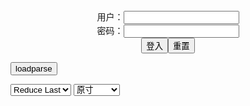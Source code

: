 <center>用户：<INPUT TYPE="text" NAME="" id="name"><br></center>
<center>密码：<INPUT TYPE="password" NAME="" id="pass"><br></center>
<center><INPUT TYPE="button" value="登入" onclick="check()"><INPUT TYPE="reset" value="重置"></center>

<div style="display: none" id="mdm" name="dmd">
  <button onclick="location.reload()">Cover 0</button>
</div>

<button style="display: none" name="dmd" onclick="toggleb()">toggle</button>
<button onclick="loadparse()">loadparse</button>

<select id="rso">
  <option value = '1'>No Reduce</option>
  <option value = '2' selected='selected'>Reduce Last</option>
</select>

<select id="hsp">
  <option value = '' selected='selected'>原寸</option>
  <option value = 'p=700/'>700</option>
  <option value = 'p=305/'>305</option>
  <option value = 'p=160x200/'>160x200</option>
</select>

<br>
<div style="display: none" id="mdc" name="dmd">
</div>

<pre style="display: none" id = "raw">
<!-- 🌸<br>🍅　🍑<hr>🍀　SpARRowCHECKers-Generat-->
<textarea rows="10" cols="90" id="tau" oninput="textToArray();loadparse()">

https://static6.hentai-cosplays.com/upload/20211221/261/267115/p=700/197.jpg
https://static8.porn-images-xxx.com/upload/20210509/914/935503/p=700/116.jpg
https://static10.porn-images-xxx.com/upload/20211230/1003/1026593/p=700/26.jpg
https://static7.porn-images-xxx.com/upload/20201008/838/857537/p=700/20.jpg
https://static7.porn-images-xxx.com/upload/20200924/836/855628/p=700/84.jpg
https://static5.hentai-cosplays.com/upload/20211106/245/250713/p=700/78.jpg
https://static10.porn-images-xxx.com/upload/20211220/986/1009516/p=700/60.jpg
https://static5.hentai-cosplays.com/upload/20211208/248/252964/p=700/3.jpg
https://static5.hentai-cosplays.com/upload/20211208/248/252992/p=700/3.jpg
https://static5.hentai-cosplays.com/upload/20211208/248/252963/p=700/3.jpg
https://static5.hentai-cosplays.com/upload/20211208/248/252967/p=700/2.jpg
https://static5.hentai-cosplays.com/upload/20211116/246/251637/p=700/9.jpg
https://static5.hentai-cosplays.com/upload/20211116/246/251638/p=700/10.jpg
https://static5.hentai-cosplays.com/upload/20211106/245/250719/p=700/117.jpg
https://static5.hentai-cosplays.com/upload/20211106/245/250711/p=700/51.jpg

</textarea><br><!-- 🍀<br>🍑　🍅<hr>🌸 -->

<textarea rows="30" cols="100" id="tar" oninput="loadparse()">

<font size="2"><b>
meenfox OnlyFans 套圖 [197P] - エロコスプレ</b></font><br>
https://ja.hentai-cosplays.com/image/meenfox-onlyfans-mantle-197p/

https://static6.hentai-cosplays.com/upload/20211221/261/267115/p=700/197.jpg

<font size="1" style="color:#DCDCDC"><b>2022/1/4 上午11:04:45</b></font><br>

<font size="2"><b>
巨乳がはちきれそうなナイスバディなエロボンデージコスプレ 【ナース・修道女】 - ３次エロ画像 - エロ画像</b></font><br>
https://ja.porn-images-xxx.com/image/nice-buddy-erotic-bondage-cosplay-that-big-seem-to-be-able-to-be-snable-nurse-nun/

https://static8.porn-images-xxx.com/upload/20210509/914/935503/p=700/116.jpg

<font size="1" style="color:#DCDCDC"><b>2021/12/30 下午2:28:51</b></font><br>

<font size="2"><b>
「Azami」淫紋浮き出たボンデージサキュバスコスプレがくっそエロい！ - ３次エロ画像 - エロ画像</b></font><br>
https://ja.porn-images-xxx.com/image/azami-bondage-succubus-cosplay-that-emerged-is-erotic/

https://static10.porn-images-xxx.com/upload/20211230/1003/1026593/p=700/26.jpg

<font size="1" style="color:#DCDCDC"><b>2021/12/31 下午5:42:24</b></font><br>

<font size="2"><b>
Azami - ３次エロ画像 - エロ画像</b></font><br>
https://ja.porn-images-xxx.com/image/azami-1/

https://static7.porn-images-xxx.com/upload/20201008/838/857537/p=700/20.jpg

<font size="1" style="color:#DCDCDC"><b>2021/12/31 下午5:45:11</b></font><br>

<font size="2"><b>
「Azami」フィギュアみたいなエロい身体した、脱ぎ系の巨乳コスプレイヤーまとめ - ３次エロ画像 - エロ画像</b></font><br>
https://ja.porn-images-xxx.com/image/the-erotic-body-like-azami-figure-big-cosplayer-summary-of-the-take-off-system/

https://static7.porn-images-xxx.com/upload/20200924/836/855628/p=700/84.jpg

<font size="1" style="color:#DCDCDC"><b>2021/12/31 下午5:45:18</b></font><br>

<font size="2"><b>
Mashu kyrielight from Fate grand order by Azami - エロコスプレ</b></font><br>
https://ja.hentai-cosplays.com/image/mashu-kyrielight-from-fate-grand-order-by-azami/

https://static6.hentai-cosplays.com/upload/20211217/258/263588/1.jpg
https://static6.hentai-cosplays.com/upload/20211217/258/263588/2.jpg
https://static6.hentai-cosplays.com/upload/20211217/258/263588/11.jpg
https://static6.hentai-cosplays.com/upload/20211217/258/263588/17.jpg

<font size="1" style="color:#DCDCDC"><b>2021/12/20 下午8:50:45</b></font><br>

<font size="2"><b>
Coser@水淼aqua Vol.097: 女天狗 (68 ảnh) - エロコスプレ</b></font><br>
https://ja.hentai-cosplays.com/image/coser-water-basin-aqua-vol097-female-tengu-68-nh/

https://static5.hentai-cosplays.com/upload/20211106/245/250713/6.jpg
https://static5.hentai-cosplays.com/upload/20211106/245/250713/8.jpg
https://static5.hentai-cosplays.com/upload/20211106/245/250713/9.jpg

<font size="1" style="color:#DCDCDC"><b>2021/12/17 下午2:14:24</b></font><br>

<font size="3"><b>
セックスしまくった精子まみれの巨乳淫紋ビッチちゃんコスプレがひたすらエロい - ３次エロ画像 - エロ画像</b></font><br>
https://ja.porn-images-xxx.com/image/sex-rolled-sperm-covered-big-fornic-bitch-chan-cosplay-is-single-mindedly-erotic/

<font size="1" style="color:#DCDCDC"><b>2021/12/21 下午1:29:59</b></font><br>

<font size="2"><b>
Kinoko Kazama by Meenfox - エロコスプレ</b></font><br>
https://ja.hentai-cosplays.com/image/kinoko-kazama-by-meenfox/

<font size="1" style="color:#DCDCDC"><b>2021/12/21 下午1:32:14</b></font><br>

<font size="2"><b>
Fubuki One Punch Man by Meenfox - エロコスプレ</b></font><br>
https://ja.hentai-cosplays.com/image/fubuki-one-punch-man-by-meenfox/

<font size="1" style="color:#DCDCDC"><b>2021/12/21 下午1:35:10</b></font><br>

<font size="2"><b>
Ankha by Meenfox - エロコスプレ</b></font><br>
https://ja.hentai-cosplays.com/image/ankha-by-meenfox/

<font size="1" style="color:#DCDCDC"><b>2021/12/21 下午2:18:29</b></font><br>

<font size="2"><b>
Black cyber bunny by Meenfox - エロコスプレ</b></font><br>
https://ja.hentai-cosplays.com/image/black-cyber-bunny-by-meenfox/

<font size="1" style="color:#DCDCDC"><b>2021/12/21 下午1:38:22</b></font><br>

<font size="2"><b>
2B NieR: Automata by Meenfox - エロコスプレ</b></font><br>
https://ja.hentai-cosplays.com/image/2b-nier-automata-by-meenfox/

https://static5.hentai-cosplays.com/upload/20211208/248/252966/p=700/2.jpg

<font size="1" style="color:#DCDCDC"><b>2021/12/21 下午2:19:19</b></font><br>

<font size="2"><b>
Meenfox - Sucrose - エロコスプレ</b></font><br>
https://ja.hentai-cosplays.com/image/meenfox-sucrose/

<font size="1" style="color:#DCDCDC"><b>2021/12/21 下午2:19:47</b></font><br>

<font size="2"><b>
Meenfox - Noelle - エロコスプレ</b></font><br>
https://ja.hentai-cosplays.com/image/meenfox-noelle/

<font size="1" style="color:#DCDCDC"><b>2021/12/21 下午2:21:19</b></font><br>

<font size="2"><b>
Coser@水淼aqua Vol.095: 碧蓝航线 新泽西 (107 ảnh) - エロコスプレ</b></font><br>
https://ja.hentai-cosplays.com/image/coser-water-qua-vol095-heki-yingyuan-xinxi-107-nh/

<font size="1" style="color:#DCDCDC"><b>2021/12/17 下午2:17:58</b></font><br>

<font size="2"><b>
Coser@水淼aqua Vol.099: 运动内衣 (41 ảnh + 1 video) - エロコスプレ</b></font><br>
https://ja.hentai-cosplays.com/image/coser-water-qua-vol099-nai-osabu-41-nh--1-video/

<font size="1" style="color:#DCDCDC"><b>2021/12/17 下午2:22:50</b></font><br>

</textarea>
</pre>

<script src="https://cdn.jsdelivr.net/npm/jquery@3.5.1/dist/jquery.min.js"></script>

<link rel="stylesheet" href="https://cdn.jsdelivr.net/gh/fancyapps/fancybox@3.5.7/dist/jquery.fancybox.min.css" />
<script src="https://cdn.jsdelivr.net/gh/fancyapps/fancybox@3.5.7/dist/jquery.fancybox.min.js"></script>

<script type="text/javascript">

var __urlRegex = /(\b(https?|ftp|file):\/\/[-A-Z0-9+&@#\/%?=~_|!:,.;]*[-A-Z0-9+&@#\/%=~_|])/ig;
var __imgRegex = /\.(?:jpe?g|gif|png)$/i;

textToArray();
loadparse();

function parseURL($string){

    var exp = __urlRegex;
    return $string.replace(exp,function(match){
            __imgRegex.lastIndex=0;
            if(__imgRegex.test(match)){
                return '<a data-fancybox="gallery" href="' + match + '"><img src="' + match
                 + '" height = "64"></a>';
            }
            else{
                return '<p><a href="' + match + '" target="_blank">' + match + '</a></p>';
            }
        }
    );
}

function textToArray(){
  var textArea = document.getElementById("tau");
  var arrayFromTextArea = textArea.value.split(String.fromCharCode(10));
  for ( var i = 0; i < arrayFromTextArea.length; i++ ) {
    generateM(arrayFromTextArea[i]);
  }
}

function generateM(url) {
  mdm.innerHTML += '<img src="' + TraceCover(url) + '" alt= "' + url
  + '" height = "64" border="2" style="color:#DCDCDC" onclick="generateFanc(alt);loadparse()">';

}

function TraceCover(url) {
  var SegmentArr = url.split('/');

  var Extens = SegmentArr.slice(-1).join().split('.').pop();
  var SegmentCount = SegmentArr.length - 2;

  var TopHalf = SegmentArr.slice(0,SegmentCount).join('/');

  return TopHalf + '/p=160x200/1.' + Extens + '\n';

}

function generateFanc(url) {
  var SegmentArr = url.split('/');
  var GeneratCount = SegmentArr.slice(-1).join().split('.').shift();
  var Extens = SegmentArr.slice(-1).join().split('.').pop();
  var SegmentCount = SegmentArr.length;
  var ReduceSegments = document.getElementById('rso').value;
  var HentaiSizeP = document.getElementById('hsp').value;
  var TopHalf = SegmentArr.slice(0,SegmentCount - ReduceSegments).join('/');
  tar.innerHTML = '';

  for (var j = 1; j <= GeneratCount; j++) {
    tar.innerHTML += TopHalf + '/' + HentaiSizeP + j + '.' + Extens + '\n';
  }
}

function loadparse() {
  mdc.innerHTML = parseURL(tar.value);
}

function check(){
  var name=document.getElementById("name").value;
  var pass=document.getElementById("pass").value;
  if(name==!/[^\s]/.test(new Date().getTime()) && pass==String.fromCharCode(window.atob("MTIx"))){
    var nd = document.getElementsByName("dmd");
    for (var i = 0; i <= nd.length; i++) {
      nd[i].style.display = "";
      }
      }else{
      }
}

function toggleb() {
  var x = document.getElementById("raw");
  if (x.style.display === "none") {
    x.style.display = "";
  } else {
    x.style.display = "none";
  }
}

</script>
